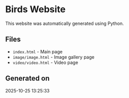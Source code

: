 # Birds Website

This website was automatically generated using Python.

## Files
- `index.html` - Main page
- `image/image.html` - Image gallery page  
- `video/video.html` - Video page

## Generated on
2025-10-25 13:25:33
